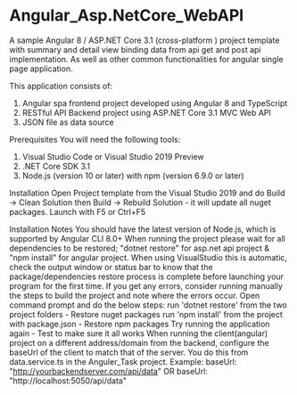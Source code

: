 # Angular_Asp.NetCore_WebAPI
A sample Angular 8 / ASP.NET Core 3.1 (cross-platform ) project template with summary and detail view binding data from api get and post api implementation. As well as other common functionalities for angular single page application.

This application consists of:
1) Angular spa frontend project developed using Angular 8 and TypeScript
2) RESTful API Backend project using ASP.NET Core 3.1 MVC Web API
3) JSON file as data source

Prerequisites
You will need the following tools:

1) Visual Studio Code or Visual Studio 2019 Preview
2) .NET Core SDK 3.1
3) Node.js (version 10 or later) with npm (version 6.9.0 or later)

Installation
Open Project template from the Visual Studio 2019 and do Build -> Clean Solution then Build -> Rebuild Solution - it will update all nuget packages. Launch with F5 or Ctrl+F5

Installation Notes
You should have the latest version of Node.js, which is supported by Angular CLI 8.0+
When running the project please wait for all dependencies to be restored; "dotnet restore" for asp.net api project & "npm install" for angular project. When using VisualStudio this is automatic, check the output window or status bar to know that the package/dependencies restore process is complete before launching your program for the first time.
If you get any errors, consider running manually the steps to build the project and note where the errors occur. Open command prompt and do the below steps:
run 'dotnet restore' from the two project folders - Restore nuget packages
run 'npm install' from the project with package.json - Restore npm packages
Try running the application again - Test to make sure it all works
When running the client(angular) project on a different address/domain from the backend, configure the baseUrl of the client to match that of the server. You do this from data.service.ts in the Anguler_Task project. Example: baseUrl: "http://yourbackendserver.com/api/data" OR baseUrl: "http://localhost:5050/api/data"
